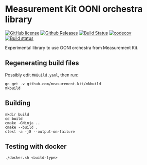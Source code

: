 # Measurement Kit OONI orchestra library

[![GitHub license](https://img.shields.io/github/license/measurement-kit/mkorchestra.svg)](https://raw.githubusercontent.com/measurement-kit/mkorchestra/master/LICENSE) [![Github Releases](https://img.shields.io/github/release/measurement-kit/mkorchestra.svg)](https://github.com/measurement-kit/mkorchestra/releases) [![Build Status](https://img.shields.io/travis/measurement-kit/mkorchestra/master.svg?label=travis)](https://travis-ci.org/measurement-kit/mkorchestra) [![codecov](https://codecov.io/gh/measurement-kit/mkorchestra/branch/master/graph/badge.svg)](https://codecov.io/gh/measurement-kit/mkorchestra) [![Build status](https://img.shields.io/appveyor/ci/bassosimone/mkorchestra/master.svg?label=appveyor)](https://ci.appveyor.com/project/bassosimone/mkorchestra/branch/master)

Experimental library to use OONI orchestra from Measurement Kit.

## Regenerating build files

Possibly edit `MKBuild.yaml`, then run:

```
go get -v github.com/measurement-kit/mkbuild
mkbuild
```

## Building

```
mkdir build
cd build
cmake -GNinja ..
cmake --build .
ctest -a -j8 --output-on-failure
```

## Testing with docker

```
./docker.sh <build-type>
```
